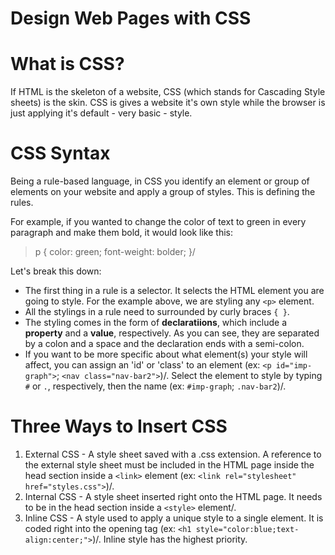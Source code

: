 # Design Web Pages with CSS

# What is CSS?

If HTML is the skeleton of a website, CSS (which stands for Cascading Style sheets) is the skin. CSS is gives a website it's own style while the browser is just applying it's default - very basic - style.

# CSS Syntax

Being a rule-based language, in CSS you identify an element or group of elements on your website and apply a group of styles. This is defining the rules.

For example, if you wanted to change the color of text to green in every paragraph and make them bold, it would look like this:

> p {
    color: green;
    font-weight: bolder;
}/

Let's break this down:
* The first thing in a rule is a selector. It selects the HTML element you are going to style. For the example above, we are styling any `<p>` element.
* All the stylings in a rule need to surrounded by curly braces `{ }`.
* The styling comes in the form of **declaratiions**, which include a **property** and a **value**, respectively. As you can see, they are separated by a colon and a space and the declaration ends with a semi-colon.
* If you want to be more specific about what element(s) your style will affect, you can assign an 'id' or 'class' to an element (ex: `<p id="imp-graph">`; `<nav class="nav-bar2">`)/. Select the element to style by typing `#` or `.`, respectively, then the name (ex: `#imp-graph`; `.nav-bar2`)/.

# Three Ways to Insert CSS
1. External CSS - A style sheet saved with a .css extension. A reference to the external style sheet must be included in the HTML page inside the head section inside a `<link>` element (ex: `<link rel="stylesheet" href="styles.css">`)/.
2. Internal CSS - A style sheet inserted right onto the HTML page. It needs to be in the head section inside a `<style>` element/.
3. Inline CSS - A style used to apply a unique style to a single element. It is coded right into the opening tag (ex: `<h1 style="color:blue;text-align:center;">`)/. Inline style has the highest priority.